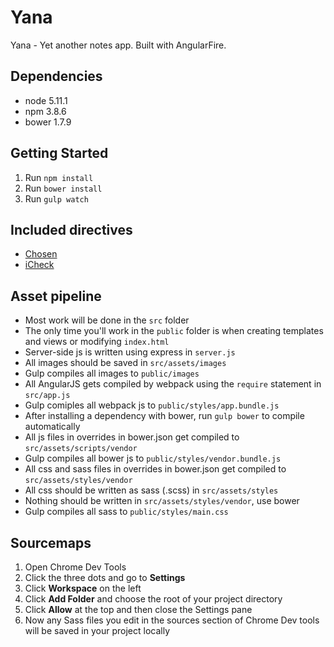 # Yana
Yana - Yet another notes app. Built with AngularFire.

## Dependencies
* node 5.11.1
* npm 3.8.6
* bower 1.7.9

## Getting Started
1. Run `npm install`
2. Run `bower install`
3. Run `gulp watch`

## Included directives
* [Chosen](https://github.com/leocaseiro/angular-chosen)
* [iCheck](https://github.com/fronteed/icheck)

## Asset pipeline
* Most work will be done in the `src` folder
* The only time you'll work in the `public` folder is when creating templates and views or modifying `index.html`
* Server-side js is written using express in `server.js`
* All images should be saved in `src/assets/images`
* Gulp compiles all images to `public/images`
* All AngularJS gets compiled by webpack using the `require` statement in `src/app.js`
* Gulp comiples all webpack js to `public/styles/app.bundle.js`
* After installing a dependency with bower, run `gulp bower` to compile automatically
* All js files in overrides in bower.json get compiled to `src/assets/scripts/vendor`
* Gulp compiles all bower js to `public/styles/vendor.bundle.js`
* All css and sass files in overrides in bower.json get compiled to `src/assets/styles/vendor`
* All css should be written as sass (.scss) in `src/assets/styles`
* Nothing should be written in `src/assets/styles/vendor`, use bower
* Gulp compiles all sass to `public/styles/main.css`

## Sourcemaps
1. Open Chrome Dev Tools
2. Click the three dots and go to **Settings**
3. Click **Workspace** on the left
4. Click **Add Folder** and choose the root of your project directory
5. Click **Allow** at the top and then close the Settings pane
6. Now any Sass files you edit in the sources section of Chrome Dev tools will be saved in your project locally
